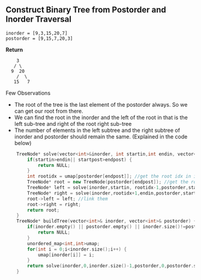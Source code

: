 ## Construct Binary Tree from Postorder and Inorder Traversal

```inorder = [9,3,15,20,7]``` \
```postorder = [9,15,7,20,3]```

**Return**

```
    3
   / \
  9  20
    /  \
   15   7
   ```

Few Observations
* The root of the tree is the last element of the postorder always. So we can get our root from there.
* We can find the root in the inorder and the left of the root in that is the left sub-tree and right of the root right sub-tree
* The number of elements in the left subtree and the right subtree of inorder and postorder should remain the same. (Explained in the code below)

```c++
    TreeNode* solve(vector<int>&inorder, int startin,int endin, vector<int>&postorder,int startpost,int endpost,unordered_map<int,int>&umap) {
        if(startin>endin|| startpost>endpost) {
            return NULL;
        }
        int rootidx = umap[postorder[endpost]]; //get the root idx in inorder (Using a hashmap to get the index easily)
        TreeNode* root = new TreeNode(postorder[endpost]); //get the root of the tree
        TreeNode* left = solve(inorder,startin, rootidx-1,postorder,startpost,startpost+rootidx-1-startin,umap); //To ensure the number of elements in left side of postorder array remain the same, we end the postorder array in that way i.e. startpost+rootidx-1-startin is the last idx for the left subarray of the postorder traversal
        TreeNode* right = solve(inorder,rootidx+1,endin,postorder,startpost+rootidx-startin,endpost-1,umap); //Similarly for the rightorder array traversal
        root->left = left; //link them
        root->right = right;
        return root;
    }
    TreeNode* buildTree(vector<int>& inorder, vector<int>& postorder) {
        if(inorder.empty() || postorder.empty() || inorder.size()!=postorder.size()) {
            return NULL;
        }
        unordered_map<int,int>umap;
        for(int i = 0;i<inorder.size();i++) {
            umap[inorder[i]] = i;
        }
        return solve(inorder,0,inorder.size()-1,postorder,0,postorder.size()-1,umap);
    }

```
